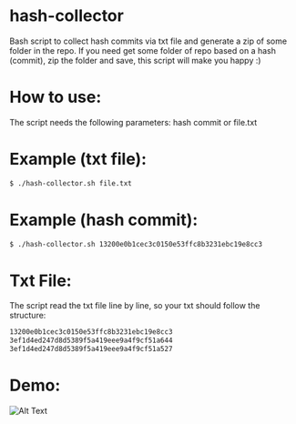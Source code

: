 # hash-collector
Bash script to collect hash commits via txt file and generate a zip of some folder in the repo.
If you need get some folder of repo based on a hash (commit), zip the folder and save, this script will make you happy :)

# How to use:
The script needs the following parameters:
hash commit or file.txt

# Example (txt file):
```sh
$ ./hash-collector.sh file.txt
```

# Example (hash commit):
```sh
$ ./hash-collector.sh 13200e0b1cec3c0150e53ffc8b3231ebc19e8cc3
```

# Txt File:
The script read the txt file line by line, so your txt should follow the structure:

```txt
13200e0b1cec3c0150e53ffc8b3231ebc19e8cc3
3ef1d4ed247d8d5389f5a419eee9a4f9cf51a644
3ef1d4ed247d8d5389f5a419eee9a4f9cf51a527
```

# Demo:
![Alt Text](https://i.imgur.com/aILelLW.gif)

